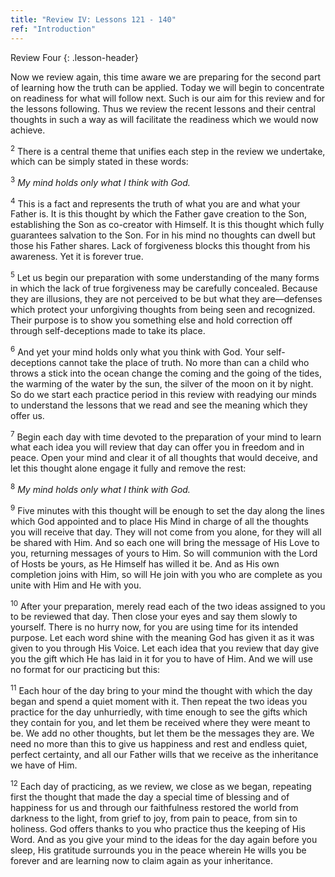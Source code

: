 ```yaml
---
title: "Review IV: Lessons 121 - 140"
ref: "Introduction"
---
```


Review Four
{: .lesson-header}

Now we review again, this time aware we are preparing for the second
part of learning how the truth can be applied. Today we will begin to
concentrate on readiness for what will follow next. Such is our aim for
this review and for the lessons following. Thus we review the recent
lessons and their central thoughts in such a way as will facilitate the
readiness which we would now achieve.

<sup>2</sup> There is a central theme that unifies each step in the
review we undertake, which can be simply stated in these words:

<sup>3</sup> *My mind holds only what I think with God.*

<sup>4</sup> This is a fact and represents the truth of what you are and
what your Father is. It is this thought by which the Father gave
creation to the Son, establishing the Son as co-creator with Himself. It
is this thought which fully guarantees salvation to the Son. For in his
mind no thoughts can dwell but those his Father shares. Lack of
forgiveness blocks this thought from his awareness. Yet it is forever
true.

<sup>5</sup> Let us begin our preparation with some understanding of the
many forms in which the lack of true forgiveness may be carefully
concealed. Because they are illusions, they are not perceived to be but
what they are—defenses which protect your unforgiving thoughts from
being seen and recognized. Their purpose is to show you something else
and hold correction off through self-deceptions made to take its place.

<sup>6</sup> And yet your mind holds only what you think with God. Your
self-deceptions cannot take the place of truth. No more than can a child
who throws a stick into the ocean change the coming and the going of the
tides, the warming of the water by the sun, the silver of the moon on it
by night. So do we start each practice period in this review with
readying our minds to understand the lessons that we read and see the
meaning which they offer us.

<sup>7</sup> Begin each day with time devoted to the preparation of your
mind to learn what each idea you will review that day can offer you in
freedom and in peace. Open your mind and clear it of all thoughts that
would deceive, and let this thought alone engage it fully and remove the
rest:

<sup>8</sup> *My mind holds only what I think with God.*  

<sup>9</sup> Five minutes with this thought will be enough to set the
day along the lines which God appointed and to place His Mind in charge
of all the thoughts you will receive that day. They will not come from
you alone, for they will all be shared with Him. And so each one will
bring the message of His Love to you, returning messages of yours to
Him. So will communion with the Lord of Hosts be yours, as He Himself
has willed it be. And as His own completion joins with Him, so will He
join with you who are complete as you unite with Him and He with you.

<sup>10</sup> After your preparation, merely read each of the two ideas
assigned to you to be reviewed that day. Then close your eyes and say
them slowly to yourself. There is no hurry now, for you are using time
for its intended purpose. Let each word shine with the meaning God has
given it as it was given to you through His Voice. Let each idea that
you review that day give you the gift which He has laid in it for you to
have of Him. And we will use no format for our practicing but this:

<sup>11</sup> Each hour of the day bring to your mind the thought with
which the day began and spend a quiet moment with it. Then repeat the
two ideas you practice for the day unhurriedly, with time enough to see
the gifts which they contain for you, and let them be received where
they were meant to be. We add no other thoughts, but let them be the
messages they are. We need no more than this to give us happiness and
rest and endless quiet, perfect certainty, and all our Father wills that
we receive as the inheritance we have of Him.

<sup>12</sup> Each day of practicing, as we review, we close as we
began, repeating first the thought that made the day a special time of
blessing and of happiness for us and through our faithfulness restored
the world from darkness to the light, from grief to joy, from pain to
peace, from sin to holiness. God offers thanks to you who practice thus
the keeping of His Word. And as you give your mind to the ideas for the
day again before you sleep, His gratitude surrounds you in the peace
wherein He wills you be forever and are learning now to claim again as
your inheritance.

